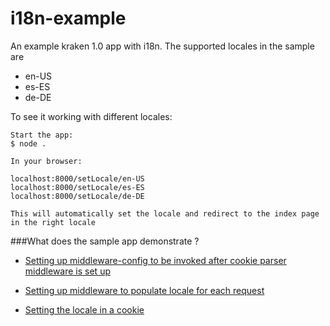 
# i18n-example

An example kraken 1.0 app with i18n.
The supported locales in the sample are

* en-US
* es-ES
* de-DE

To see it working with different locales:

```
Start the app:
$ node .

In your browser:

localhost:8000/setLocale/en-US
localhost:8000/setLocale/es-ES
localhost:8000/setLocale/de-DE

This will automatically set the locale and redirect to the index page in the right locale
```
###What does the sample app demonstrate ?
* [Setting up middleware-config to be invoked after cookie parser middleware is set up](https://github.com/krakenjs/kraken-examples/blob/master/i18n-example/config/middleware.json#L26)

* [Setting up middleware to populate locale for each request](https://github.com/krakenjs/kraken-examples/blob/master/i18n-example/lib/locale.js#L4)

* [Setting the locale in a cookie](https://github.com/krakenjs/kraken-examples/blob/master/i18n-example/controllers/index.js#L16)


